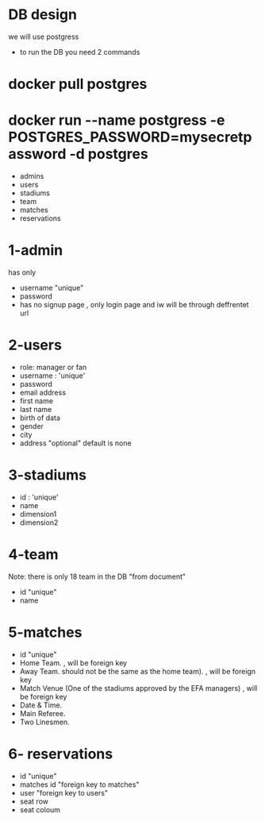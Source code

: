 # DB design

we will use postgress

- to run the DB you need 2 commands

# docker pull postgres

# docker run --name postgress -e POSTGRES_PASSWORD=mysecretpassword -d postgres

- admins
- users
- stadiums
- team
- matches
- reservations

# 1-admin

has only

- username "unique"
- password
- has no signup page , only login page and iw will be through deffrentet url

# 2-users

- role: manager or fan
- username : 'unique'
- password
- email address
- first name
- last name
- birth of data
- gender
- city
- address "optional" default is none

# 3-stadiums

- id : 'unique'
- name
- dimension1
- dimension2

# 4-team

Note: there is only 18 team in the DB "from document"

- id "unique"
- name

# 5-matches

- id "unique"
- Home Team. , will be foreign key
- Away Team. should not be the same as the home
  team). , will be foreign key
- Match Venue (One of the stadiums approved by the EFA managers) , will be foreign key
- Date & Time.
- Main Referee.
- Two Linesmen.

# 6- reservations

- id "unique"
- matches id "foreign key to matches"
- user "foreign key to users"
- seat row
- seat coloum
